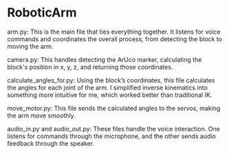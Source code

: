 # RoboticArm
arm.py: This is the main file that ties everything together. It listens for voice commands and coordinates the overall process, from detecting the block to moving the arm.


camera.py: This handles detecting the ArUco marker, calculating the block's position in x, y, z, and returning those coordinates.


calculate_angles_for.py: Using the block’s coordinates, this file calculates the angles for each joint of the arm. I simplified inverse kinematics into something more intuitive for me, which worked better than traditional IK.


move_motor.py: This file sends the calculated angles to the servos, making the arm move smoothly.


audio_in.py and audio_out.py: These files handle the voice interaction. One listens for commands through the microphone, and the other sends audio feedback through the speaker.
